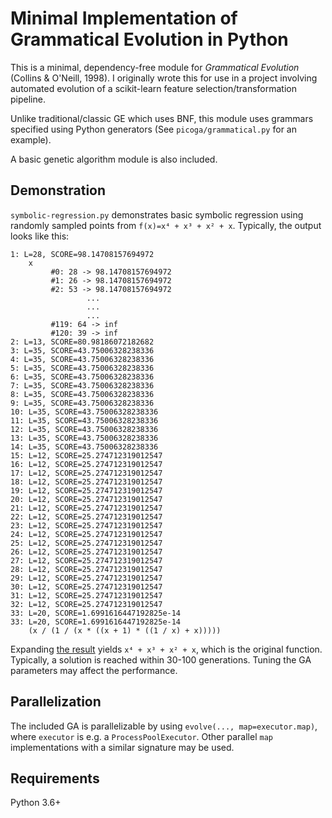 # Minimal Implementation of Grammatical Evolution in Python

This is a minimal, dependency-free module for *Grammatical Evolution* (Collins & O'Neill, 1998). I originally wrote this for use in a project involving automated evolution of a scikit-learn feature selection/transformation pipeline.

Unlike traditional/classic GE which uses BNF, this module uses grammars specified using Python generators (See `picoga/grammatical.py` for an example).

A basic genetic algorithm module is also included.

## Demonstration

`symbolic-regression.py` demonstrates basic symbolic regression using randomly sampled points from `f(x)=x⁴ + x³ + x² + x`. Typically, the output looks like this:

```
1: L=28, SCORE=98.14708157694972
	x
		 #0: 28 -> 98.14708157694972
		 #1: 26 -> 98.14708157694972
		 #2: 53 -> 98.14708157694972
                 ...
                 ...
                 ...
		 #119: 64 -> inf
		 #120: 39 -> inf
2: L=13, SCORE=80.98186072182682
3: L=35, SCORE=43.75006328238336
4: L=35, SCORE=43.75006328238336
5: L=35, SCORE=43.75006328238336
6: L=35, SCORE=43.75006328238336
7: L=35, SCORE=43.75006328238336
8: L=35, SCORE=43.75006328238336
9: L=35, SCORE=43.75006328238336
10: L=35, SCORE=43.75006328238336
11: L=35, SCORE=43.75006328238336
12: L=35, SCORE=43.75006328238336
13: L=35, SCORE=43.75006328238336
14: L=35, SCORE=43.75006328238336
15: L=12, SCORE=25.274712319012547
16: L=12, SCORE=25.274712319012547
17: L=12, SCORE=25.274712319012547
18: L=12, SCORE=25.274712319012547
19: L=12, SCORE=25.274712319012547
20: L=12, SCORE=25.274712319012547
21: L=12, SCORE=25.274712319012547
22: L=12, SCORE=25.274712319012547
23: L=12, SCORE=25.274712319012547
24: L=12, SCORE=25.274712319012547
25: L=12, SCORE=25.274712319012547
26: L=12, SCORE=25.274712319012547
27: L=12, SCORE=25.274712319012547
28: L=12, SCORE=25.274712319012547
29: L=12, SCORE=25.274712319012547
30: L=12, SCORE=25.274712319012547
31: L=12, SCORE=25.274712319012547
32: L=12, SCORE=25.274712319012547
33: L=20, SCORE=1.6991616447192825e-14
33: L=20, SCORE=1.6991616447192825e-14
	(x / (1 / (x * ((x + 1) * ((1 / x) + x)))))
```

Expanding [the result][1] yields `x⁴ + x³ + x² + x`, which is the original function. Typically, a solution is reached within 30-100 generations. Tuning the GA parameters may affect the performance.

## Parallelization

The included GA is parallelizable by using `evolve(..., map=executor.map)`, where `executor` is e.g. a `ProcessPoolExecutor`. Other parallel `map` implementations with a similar signature may be used.

## Requirements

Python 3.6+

[1]: https://www.wolframalpha.com/input/?i=(x+%2F+(1+%2F+(x+*+((x+%2B+1)+*+((1+%2F+x)+%2B+x)))))
